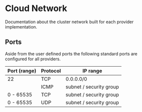 # Cloud Network
Documentation about the cluster network built for each provider implementation.

## Ports
Aside from the user defined ports the following standard ports are configured for all providers.

| Port (range) | Protocol | IP range                |
|--------------|----------|-------------------------|
| 22           | TCP      | 0.0.0.0/0               |
|              | ICMP     | subnet / security group |
| 0 - 65535    | TCP      | subnet / security group |
| 0 - 65535    | UDP      | subnet / security group |
